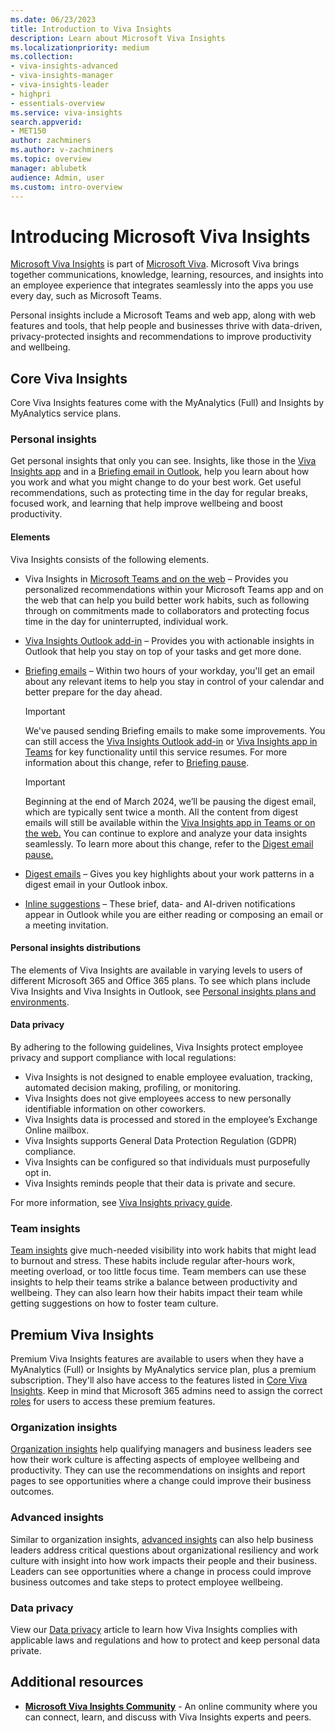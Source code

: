 ```yaml
---
ms.date: 06/23/2023
title: Introduction to Viva Insights
description: Learn about Microsoft Viva Insights
ms.localizationpriority: medium 
ms.collection: 
- viva-insights-advanced 
- viva-insights-manager
- viva-insights-leader
- highpri
- essentials-overview
ms.service: viva-insights
search.appverid: 
- MET150 
author: zachminers
ms.author: v-zachminers
ms.topic: overview
manager: ablubetk
audience: Admin, user
ms.custom: intro-overview
---
```


# Introducing Microsoft Viva Insights

[Microsoft Viva Insights](https://insights.office.com/VivaInsights/) is part of [Microsoft Viva](https://www.microsoft.com/microsoft-viva). Microsoft Viva brings together communications, knowledge, learning, resources, and insights into an employee experience that integrates seamlessly into the apps you use every day, such as Microsoft Teams.

Personal insights include a Microsoft Teams and web app, along with web features and tools, that help people and businesses thrive with data-driven, privacy-protected insights and recommendations to improve productivity and wellbeing.

## Core Viva Insights

Core Viva Insights features come with the MyAnalytics (Full) and Insights by MyAnalytics service plans.

### Personal insights

Get personal insights that only you can see. Insights, like those in the [Viva Insights app](https://support.microsoft.com/en-us/topic/viva-insights-app-in-teams-and-on-the-web-f07f80a1-177d-4541-9185-31493b74fc0f) and in a [Briefing email in Outlook](./personal/briefing/be-overview.md), help you learn about how you work and what you might change to do your best work. Get useful recommendations, such as protecting time in the day for regular breaks, focused work, and learning that help improve wellbeing and boost productivity.

#### Elements

Viva Insights consists of the following elements.

* Viva Insights in [Microsoft Teams and on the web](https://support.microsoft.com/topic/viva-insights-app-in-teams-and-on-the-web-f07f80a1-177d-4541-9185-31493b74fc0f) – Provides you personalized recommendations within your Microsoft Teams app and on the web that can help you build better work habits, such as following through on commitments made to collaborators and protecting focus time in the day for uninterrupted, individual work.
* [Viva Insights Outlook add-in](https://support.microsoft.com/topic/about-the-viva-insights-outlook-add-in-48b73ccf-4086-4f13-9f62-dcee91a9df6d) – Provides you with actionable insights in Outlook that help you stay on top of your tasks and get more done.
* [Briefing emails](./personal/Briefing/be-overview.md) – Within two hours of your workday, you'll get an email about any relevant items to help you stay in control of your calendar and better prepare for the day ahead.
    >[!Important]
    >We've paused sending Briefing emails to make some improvements. You can still access the [Viva Insights Outlook add-in](https://support.microsoft.com/topic/about-the-viva-insights-outlook-add-in-48b73ccf-4086-4f13-9f62-dcee91a9df6d) or [Viva Insights app in Teams](https://support.microsoft.com/topic/viva-insights-app-in-teams-and-on-the-web-f07f80a1-177d-4541-9185-31493b74fc0f) for key functionality until this service resumes. For more information about this change, refer to [Briefing pause](./personal/reference/briefing-pause.md).

    >[!Important]
    >Beginning at the end of March 2024, we’ll be pausing the digest email, which are typically sent twice a month. All the content from digest emails will still be available within the [Viva Insights app in Teams or on the web.](https://support.microsoft.com/topic/viva-insights-app-in-teams-and-on-the-web-f07f80a1-177d-4541-9185-31493b74fc0f) You can continue to explore and analyze your data insights seamlessly. To learn more about this change, refer to the [Digest email pause.](/Viva/insights/personal/reference/digest-pause) 
* [Digest emails](https://support.microsoft.com/topic/digest-email-0e8b9a77-d1ce-4139-82bc-e91a3cb909c3) – Gives you key highlights about your work patterns in a digest email in your Outlook inbox.
* [Inline suggestions](https://support.microsoft.com/topic/inline-suggestions-in-outlook-064a323e-6dc7-40e9-ab1b-199de8d39db5) – These brief, data- and AI-driven notifications appear in Outlook while you are either reading or composing an email or a meeting invitation.

#### Personal insights distributions

The elements of Viva Insights are available in varying levels to users of different Microsoft 365 and Office 365 plans. To see which plans include Viva Insights and Viva Insights in Outlook, see [Personal insights plans and environments](./advanced/setup-maint/environment-requirements.md#personal-insights).

#### Data privacy

By adhering to the following guidelines, Viva Insights protect employee privacy and support compliance with local regulations:

* Viva Insights is not designed to enable employee evaluation, tracking, automated decision making, profiling, or monitoring.
* Viva Insights does not give employees access to new personally identifiable information on other coworkers.
* Viva Insights data is processed and stored in the employee’s Exchange Online mailbox.
* Viva Insights supports General Data Protection Regulation (GDPR) compliance.
* Viva Insights can be configured so that individuals must purposefully opt in.
* Viva Insights reminds people that their data is private and secure.

For more information, see [Viva Insights privacy guide](./personal/overview/privacy-guide-admins.md).
    
### Team insights

[Team insights](./org-team-insights/team-insights.md) give much-needed visibility into work habits that might lead to burnout and stress. These habits include regular after-hours work, meeting overload, or too little focus time. Team members can use these insights to help their teams strike a balance between productivity and wellbeing. They can also learn how their habits impact their team while getting suggestions on how to foster team culture.

## Premium Viva Insights

Premium Viva Insights features are available to users when they have a MyAnalytics (Full) or Insights by MyAnalytics service plan, plus a premium subscription. They'll also have access to the features listed in [Core Viva Insights](#core-viva-insights). Keep in mind that Microsoft 365 admins need to assign the correct [roles](./advanced/setup-maint/assign-user-roles.md) for users to access these premium features.

### Organization insights

[Organization insights](./org-team-insights/org-insights.md) help qualifying managers and business leaders see how their work culture is affecting aspects of employee wellbeing and productivity. They can use the recommendations on insights and report pages to see opportunities where a change could improve their business outcomes.

### Advanced insights

Similar to organization insights, [advanced insights](./advanced/introduction-to-advanced-insights.md) can also help business leaders address critical questions about organizational resiliency and work culture with insight into how work impacts their people and their business. Leaders can see opportunities where a change in process could improve business outcomes and take steps to protect employee wellbeing.

### Data privacy

View our [Data privacy](./advanced/privacy/privacy.md) article to learn how Viva Insights complies with applicable laws and regulations and how to protect and keep personal data private.

## Additional resources

* [**Microsoft Viva Insights Community**](https://community.vivainsights.microsoft.com/) - An online community where you can connect, learn, and discuss with Viva Insights experts and peers.


